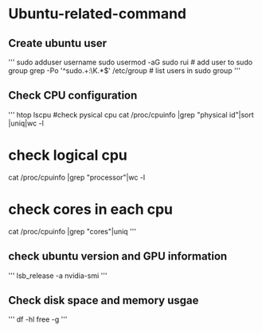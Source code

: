 # Ubuntu-related-command
## Create ubuntu user
'''
sudo adduser username
sudo usermod -aG sudo rui # add user to sudo group
grep -Po '^sudo.+:\K.*$' /etc/group # list users in sudo group
'''

## Check CPU configuration
'''
htop
lscpu
#check pysical cpu
cat /proc/cpuinfo |grep "physical id"|sort |uniq|wc -l 
# check logical cpu
cat /proc/cpuinfo |grep "processor"|wc -l 
# check cores in each cpu
cat /proc/cpuinfo |grep "cores"|uniq 
'''

## check ubuntu version and GPU information
'''
lsb_release -a
nvidia-smi
'''

## Check disk space and memory usgae 
'''
df -hl
free -g
'''
